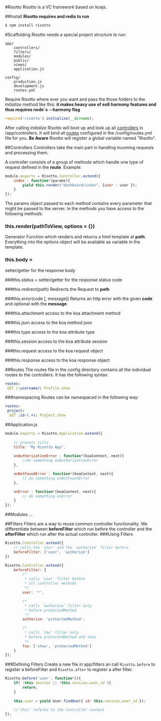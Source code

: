 #Risotto
Risotto is a VC framework based on koajs.

##Install
__Risotto requires and redis to run__
```sh
$ npm install risotto
```

#Scaffolding 
Risotto needs a special project structure to run:
```
app/
	controllers/
	filters/
	modules/
	public/
	views/
	application.js

config/
	production.js
	development.js
	routes.yml
```

Require Risotto where ever you want and pass the those folders to the *initialize* method like this: 
__it makes heavy use of es6 harmony features and thus requires node´s **--harmony** flag__
```js
require('risotto').initialize(__dirname);
```

After calling *initialize* Risotto will boot up and look up all [controllers](https://github.com/wemakeweb/Risotto#controllers) in /app/controllers. It will bind all [routes](https://github.com/wemakeweb/Risotto#routes) configured in the /config/routes.yml file for you. 
__Be Aware__ Risotto will register a global variable named "Risotto".

##Controllers
Controllers take the main part in handling incoming requests and processing them.

A controller consists of a group of methods which handle one type of request defined in the **route**. Example:
```js
module.exports = Risotto.Controller.extend({
	index : function*(params){
		yield this.render("dashboard/index", {user : user });
	}
});
```
The params object passed to each method contains every parameter that might be passed to the server. In the methods you have access to the following methods:

### this.render(pathToView, options = {})
Generator Function which renders and returns a html template at **path**. Everything into the options object will be available as variable in the template.

### this.body = 
setter/getter for the response body

###this.status =
setter/getter for the response status code

###this.redirect(path)
Redirects the Request to **path**

###this.error(code [, message])
Returns an http error with the given **code** and optional with the **message**.

###this.attachment
access to the koa attachment method

###this.json
access to the koa method json

###this.type
access to the koa attribute type

###this.session
access to the koa attribute session

###this.request
access to the koa request object

###this.response
access to the koa response object

##Routes
The routes file in the config directory contains all the individual routes to the controllers. It has the following syntax:

```yml
routes:
 GET /:username/: Profile.show
```
###namespacing
Routes can be namespaced in the following way:

```yml
routes:
 project:
  GET :id-(.+): Project.show
```

##Application.js

```js
module.exports = Risotto.Application.extend({
	
	// process title
	title: "My Risotto App",
	
	onAuthorizationError : function*(koaContext, next){
		//do something onAuthorizationError
	},

	onNotFoundError : function*(koaContext, next){
		// do something onNotFoundError
	},

	onError : function*(koaContext, next){
		// do something onError
	}
});
```

##Modules
…

##Filters
Filters are a way to reuse common controller functionality. We differentiate between **beforeFilter** which run before the controller and the **afterFilter** which run after the actual controller.
###Using Filters

```js
Risotto.Controller.extend({
	// calls the `user` and the `authorize` filter before
	beforeFilter: ['user', 'authorize']
})

Risotto.Controller.extend({
	beforeFilter: {
		/* 
		 * calls `user` filter before 
		 * all controller methods
		 */
		user: '*', 

		/*
		 * calls `authorize` filter only 
		 * before protectedMethod
		 */
		authorize: 'protectedMethod',

		/*
		 * calls `foo` filter only 
		 * before protectedMethod and show
		 */
		foo: ['show', 'protectedMethod']
	}
});
```
###Defining Filters
Create a new file in app/filters an call `Risotto.before` to register a beforeFilter and `Risotto.after` to register a after filter.
```js
Risotto.before('user', function*(){
	if( !this.session || !this.session.user_id ){
		return;
	}
	
	this.user = yield User.findOne({ id: this.session.user_id });

	//`this` referes to the controller context
});
```